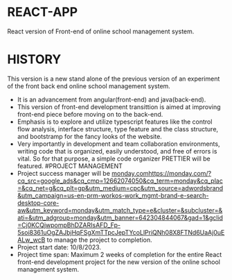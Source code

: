 # REACT-APP
React version of Front-end of online school management system.
# HISTORY
This version is a new stand alone of the previous version of an experiment of the front back end online school management system.
* It is an advancement from angular(front-end) and java(back-end).
* This version of front-end development transittion is aimed at improving front-end piece before moving on to the back-end.
* Emphasis is to explore and utilize typescript features like the control flow analysis, interface structure, type feature and the class structure, and bootstramp for the fancy looks of the website.
* Very importantly in development and team collaboration environments, writing code that is organized, easily understood, and free of errors is vital. So for that purpose, a simple code organizer PRETTIER will be featured.
#PROJECT MANAGEMENT
* Project success manager will be [monday.com](https://monday.com/?cq_src=google_ads&cq_cmp=12662074050&cq_term=monday&cq_plac=&cq_net=g&cq_plt=gp&utm_medium=cpc&utm_source=adwordsbrand&utm_campaign=us-en-prm-workos-work_mgmt-brand-e-search-desktop-core-aw&utm_keyword=monday&utm_match_type=e&cluster=&subcluster=&ati=&utm_adgroup=monday&utm_banner=642304844067&gad=1&gclid=Cj0KCQjwpompBhDZARIsAFD_Fp-5soi8361uOgZAJbjHqFSgXmTTpcJepTYcoLlPriQNh08X8FTNd6UaAj0uEALw_wcB)https://monday.com/?cq_src=google_ads&cq_cmp=12662074050&cq_term=monday&cq_plac=&cq_net=g&cq_plt=gp&utm_medium=cpc&utm_source=adwordsbrand&utm_campaign=us-en-prm-workos-work_mgmt-brand-e-search-desktop-core-aw&utm_keyword=monday&utm_match_type=e&cluster=&subcluster=&ati=&utm_adgroup=monday&utm_banner=642304844067&gad=1&gclid=Cj0KCQjwpompBhDZARIsAFD_Fp-5soi8361uOgZAJbjHqFSgXmTTpcJepTYcoLlPriQNh08X8FTNd6UaAj0uEALw_wcB to manage the project to completion.
* Project start date: 10/8/2023.
* Project time span: Maximum 2 weeks of completion for the entire React front-end development project for the new version of the online school management system.
